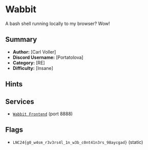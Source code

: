# Wabbit
A bash shell running locally to my browser? Wow!

## Summary
- **Author:** [Carl Voller]
- **Discord Username:** [Portatolova]
- **Category:** [RE]
- **Difficulty:** [Insane]

## Hints

## Services
- [`Wabbit Frontend`](./service/Wabbit/) (port 8888)


## Flags
- `LNC24{g0_w4sm_r3v3rs4l_1n_w3b_c0nt41n3rs_98aycgad}` (static)
